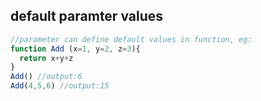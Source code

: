 ## default paramter values
```js
//parameter can define default values in function, eg:
function Add (x=1, y=2, z=3){
  return x+y+z
}
Add() //output:6
Add(4,5,6) //output:15
```
